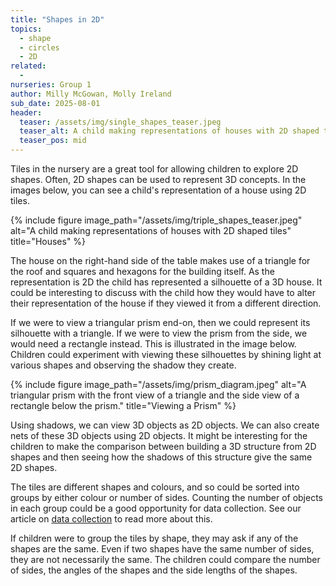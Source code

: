 ```yaml
---
title: "Shapes in 2D"
topics:
  - shape
  - circles
  - 2D
related: 
  - 
nurseries: Group 1
author: Milly McGowan, Molly Ireland
sub_date: 2025-08-01
header:
  teaser: /assets/img/single_shapes_teaser.jpeg
  teaser_alt: A child making representations of houses with 2D shaped tiles
  teaser_pos: mid
---
```

Tiles in the nursery are a great tool for allowing children to explore 2D shapes. Often, 2D shapes can be used to represent 3D concepts. In the images below, you can see a child's representation of a house using 2D tiles. 

{% include figure image_path="/assets/img/triple_shapes_teaser.jpeg" alt="A child making representations of houses with 2D shaped tiles" title="Houses" %}

The house on the right-hand side of the table makes use of a triangle for the roof and squares and hexagons for the building itself. As the representation is 2D the child has represented a silhouette of a 3D house. It could be interesting to discuss with the child how they would have to alter their representation of the house if they viewed it from a different direction. 

If we were to view a triangular prism end-on, then we could represent its silhouette with a triangle. If we were to view the prism from the side, we would need a rectangle instead. This is illustrated in the image below. Children could experiment with viewing these silhouettes by shining light at various shapes and observing the shadow they create. 

{% include figure image_path="/assets/img/prism_diagram.jpeg" alt="A triangular prism with the front view of a triangle and the side view of a rectangle below the prism." title="Viewing a Prism" %}

Using shadows, we can view 3D objects as 2D objects. We can also create nets of these 3D objects using 2D objects. It might be interesting for the children to make the comparison between building a 3D structure from 2D shapes and then seeing how the shadows of this structure give the same 2D shapes. 

The tiles are different shapes and colours, and so could be sorted into groups by either colour or number of sides. Counting the number of objects in each group could be a good opportunity for data collection. See our article on [data collection]({{site.baseurl}}/articles/data_collection/) to read more about this.  

If children were to group the tiles by shape, they may ask if any of the shapes are the same. Even if two shapes have the same number of sides, they are not necessarily the same. The children could compare the number of sides, the angles of the shapes and the side lengths of the shapes.
